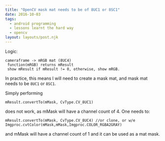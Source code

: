 ```yaml
---
title: "OpenCV mask mat needs to be of 8UC1 or 8SC1"
date: 2016-10-03
tags:
  - android programming
  - lessons learnt the hard way
  - opencv
layout: layouts/post.njk
---
```

Logic:

    cameraframe -> mRGB mat (8UC4)  
     function(mRGB) returns mResult  
     show mResult if mResult != 0, otherwise, show mRGB.
    

In practice, this means I will need to create a mask mat, and mask mat needs to be `8UC1` or `8SC1`.

Simply performing

    mResult.convertTo(mMask, CvType.CV_8UC1)
    

does not work, as mMask will have a channel count of 4. One needs to:

    mResult.convertTo(mMask, CvType.CV_8UC4) //or clone, or w/e
    Imgproc.cvtColor(mMask,mMask,Imgproc.COLOR_RGBA2GRAY)
    

and mMask will have a channel count of 1 and it can be used as a mat mask.
